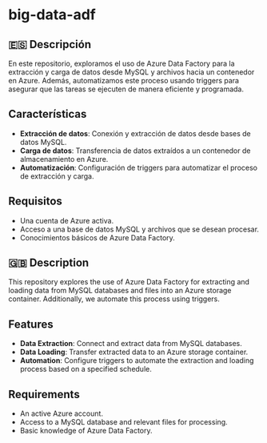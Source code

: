 # big-data-adf
## 🇪🇸 Descripción
<p>En este repositorio, exploramos el uso de Azure Data Factory para la extracción y carga de datos desde MySQL y archivos hacia un contenedor en Azure. Además, automatizamos este proceso usando triggers para asegurar que las tareas se ejecuten de manera eficiente y programada.</p>

## Características
- **Extracción de datos**: Conexión y extracción de datos desde bases de datos MySQL.
- **Carga de datos**: Transferencia de datos extraídos a un contenedor de almacenamiento en Azure.
- **Automatización**: Configuración de triggers para automatizar el proceso de extracción y carga.

## Requisitos
- Una cuenta de Azure activa.
- Acceso a una base de datos MySQL y archivos que se desean procesar.
- Conocimientos básicos de Azure Data Factory.


## 🇬🇧 Description

This repository explores the use of Azure Data Factory for extracting and loading data from MySQL databases and files into an Azure storage container. Additionally, we automate this process using triggers.

## Features

- **Data Extraction**: Connect and extract data from MySQL databases.
- **Data Loading**: Transfer extracted data to an Azure storage container.
- **Automation**: Configure triggers to automate the extraction and loading process based on a specified schedule.

## Requirements

- An active Azure account.
- Access to a MySQL database and relevant files for processing.
- Basic knowledge of Azure Data Factory.
